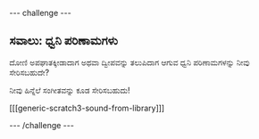 --- challenge ---

## ಸವಾಲು: ಧ್ವನಿ ಪರಿಣಾಮಗಳು

ದೋಣಿ ಅಪಘಾತಕ್ಕೀಡಾದಾಗ ಅಥವಾ ದ್ವೀಪವನ್ನು ತಲುಪಿದಾಗ ಆಗುವ ಧ್ವನಿ ಪರಿಣಾಮಗಳನ್ನು ನೀವು ಸೇರಿಸಬಹುದೇ?

ನೀವು ಹಿನ್ನೆಲೆ ಸಂಗೀತವನ್ನು ಕೂಡ ಸೇರಿಸಬಹುದು!

[[[generic-scratch3-sound-from-library]]]

--- /challenge ---